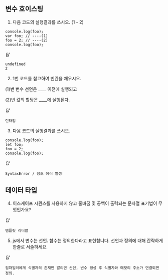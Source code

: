 ## 변수 호이스팅
1. 다음 코드의 실행결과를 쓰시오. (1 - 2)
```
console.log(foo);
var foo; // ----(1)
foo = 2; // ----(2)
console.log(foo);
```

*답*
```
undefined
2
```

2. 1번 코드를 참고하여 빈칸을 채우시오. 

(1)번 변수 선언은  ____ 이전에 실행되고

(2)번 값의 할당은 ____에 실행된다.

*답*
```
런타임
```
3. 다음 코드의 실행결과를 쓰시오.

```
console.log(foo);
let foo;
foo = 2;
console.log(foo);
```

*답*
```
SyntaxError / 참조 에러 발생
```
## 데이터 타입
4. 이스케이프 시퀀스를 사용하지 않고 줄바꿈 및 공백이 출력되는 문자열 표기법이 무엇인가요?

*답*
```
템플릿 리터럴
```
5. js에서 변수는 선언. 함수는 정의한다라고 표현합니다. 선언과 정의에 대해 간략하게 한줄로 서술하세요.

*답*
```
컴파일러에게 식별자의 존재만 알리면 선언, 변수 생성 후 식별자와 메모리 주소가 연결되면 정의.
```